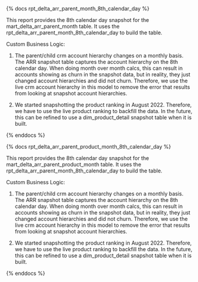 {% docs rpt_delta_arr_parent_month_8th_calendar_day %}

This report provides the 8th calendar day snapshot for the mart_delta_arr_parent_month table. It uses the rpt_delta_arr_parent_month_8th_calendar_day to build the table.

Custom Business Logic:

1. The parent/child crm account hierarchy changes on a monthly basis. The ARR snapshot table captures the account hierarchy on the 8th calendar day. When doing month over month calcs, this can result in accounts showing as churn in the snapshot data, but in reality, they just changed account hierarchies and did not churn. Therefore, we use the live crm account hierarchy in this model to remove the error that results from looking at snapshot account hierarchies.

2. We started snapshotting the product ranking in August 2022. Therefore, we have to use the live product ranking to backfill the data. In the future, this can be refined to use a dim_product_detail snapshot table when it is built.

{% enddocs %}

{% docs rpt_delta_arr_parent_product_month_8th_calendar_day %}

This report provides the 8th calendar day snapshot for the mart_delta_arr_parent_product_month table. It uses the rpt_delta_arr_parent_month_8th_calendar_day to build the table.

Custom Business Logic:

1. The parent/child crm account hierarchy changes on a monthly basis. The ARR snapshot table captures the account hierarchy on the 8th calendar day. When doing month over month calcs, this can result in accounts showing as churn in the snapshot data, but in reality, they just changed account hierarchies and did not churn. Therefore, we use the live crm account hierarchy in this model to remove the error that results from looking at snapshot account hierarchies.

2. We started snapshotting the product ranking in August 2022. Therefore, we have to use the live product ranking to backfill the data. In the future, this can be refined to use a dim_product_detail snapshot table when it is built.

{% enddocs %}
